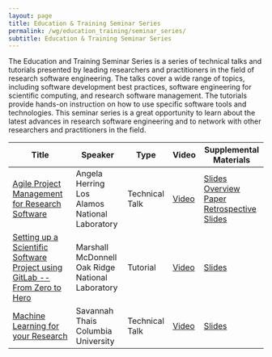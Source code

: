 ```yaml
---
layout: page
title: Education & Training Seminar Series
permalink: /wg/education_training/seminar_series/
subtitle: Education & Training Seminar Series
---
```


The Education and Training Seminar Series is a series of technical talks and tutorials presented by leading researchers and practitioners in the field of research software engineering.
The talks cover a wide range of topics, including software development best practices, software engineering for scientific computing, and research software management.
The tutorials provide hands-on instruction on how to use specific software tools and technologies.
This seminar series is a great opportunity to learn about the latest advances in research software engineering and to network with other researchers and practitioners in the field.

| Title | Speaker | Type | Video | Supplemental Materials |
|---|---|---|---|---|
| [Agile Project Management for Research Software](https://us-rse.org/events/2022/2022-10-education-training-seminar/) | Angela Herring <br> Los Alamos National Laboratory | Technical Talk | [Video](https://youtu.be/Fdex2rhw0Zo) | [Slides](https://bit.ly/US-RSE-ET-2022-10-Agile-Slides) <br> [Overview Paper](https://bit.ly/US-RSE-ET-2022-10-Agile-Paper) <br> [Retrospective Slides](https://bit.ly/US-RSE-ET-2022-10-Agile-Retrospective) |
| [Setting up a Scientific Software Project using GitLab -- From Zero to Hero](https://us-rse.org/events/2023/2023-03-education-training-tutorial/) | Marshall McDonnell <br> Oak Ridge National Laboratory | Tutorial | [Video](https://youtu.be/dzdHfGLLYts) | [Slides](https://docs.google.com/presentation/d/1m-mFBFGnTlAot-IRXxuqTMYo71z0Up2i4xUq12d3wAI/edit#slide=id.g126ddb576e5_7_167) |
| [Machine Learning for your Research](https://us-rse.org/events/2023/2023-06-education-training-talk/) | Savannah Thais <br> Columbia University | Technical Talk | [Video](https://youtu.be/yWjSZlNE0Jo) | [Slides](https://docs.google.com/presentation/d/1PAPYq1vyPdu9pB8-Aud9YAHXfQEqInot/edit) |
